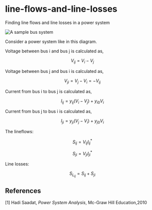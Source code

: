 # line-flows-and-line-losses
Finding line flows and line losses in a power system

![A sample bus system](https://github.com/user-attachments/assets/5e8a3816-cd88-49b9-abd2-7cedb479baed)

Consider a power system like in this diagram.

Voltage between bus i and bus j is calculated as,

$$
V_{ij} = V_{i} - V_{j}
$$

Voltage between bus j and bus i is calculated as,

$$
V_{ji} = V_{j} - V_{i} = -V_{ij}
$$

Current from bus i to bus j is calculated as,

$$
I_{ij} = y_{ij}(V_i - V_j)+y_{i0} V_i
$$

Current from bus j to bus i is calculated as,

$$
I_{ji} = y_{ji}(V_j - V_i)+y_{j0} V_i
$$

The lineflows:

$$
S_{ij} = V_{ij}I_{ij}^{*}
$$


$$
S_{ji} = V_{ji}I_{ji}^{*}
$$

Line losses:

$$
S_{L_{ij}} = S_{ij} + S_{ji}
$$


## References

[1] Hadi Saadat, *Power System Analysis*, Mc-Graw Hill Education,2010
